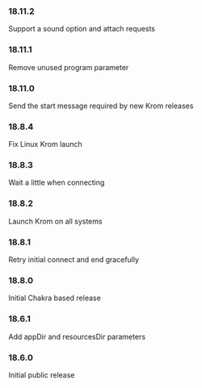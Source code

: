 ### 18.11.2

Support a sound option and attach requests

### 18.11.1

Remove unused program parameter

### 18.11.0

Send the start message required by new Krom releases

### 18.8.4

Fix Linux Krom launch

### 18.8.3

Wait a little when connecting

### 18.8.2

Launch Krom on all systems

### 18.8.1

Retry initial connect and end gracefully

### 18.8.0

Initial Chakra based release

### 18.6.1

Add appDir and resourcesDir parameters

### 18.6.0

Initial public release
